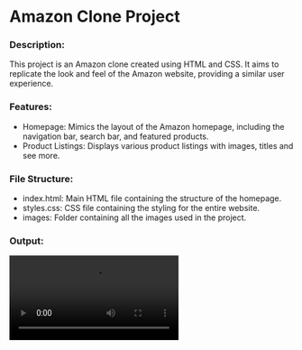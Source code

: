 # Amazon Clone Project

<h3>Description:</h3>
This project is an Amazon clone created using HTML and CSS. It aims to replicate the look and feel of the Amazon website, providing a similar user experience.

<h3>Features:</h3>
<ul>
<li>Homepage: Mimics the layout of the Amazon homepage, including the navigation bar, search bar, and featured products.</li>
<li>Product Listings: Displays various product listings with images, titles and see more.</li>
</ul>

<h3>File Structure:</h3>
<ul>
<li>index.html: Main HTML file containing the structure of the homepage.</li>
<li>styles.css: CSS file containing the styling for the entire website.</li>
<li>images: Folder containing all the images used in the project.</li>
</ul>

<h3>Output:</h3>
<video src="Amazon - Google Chrome 2024-04-30 19-47-53.mp4"></video>